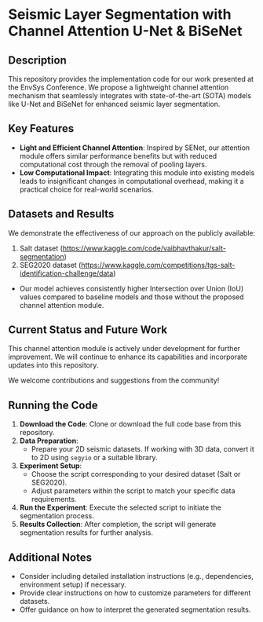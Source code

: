 # Seismic Layer Segmentation with Channel Attention U-Net & BiSeNet

## Description

This repository provides the implementation code for our work presented at the EnvSys Conference. We propose a lightweight channel attention mechanism that seamlessly integrates with state-of-the-art (SOTA) models like U-Net and BiSeNet for enhanced seismic layer segmentation.

## Key Features

- **Light and Efficient Channel Attention**: Inspired by SENet, our attention module offers similar performance benefits but with reduced computational cost through the removal of pooling layers.
- **Low Computational Impact**: Integrating this module into existing models leads to insignificant changes in computational overhead, making it a practical choice for real-world scenarios.

## Datasets and Results

We demonstrate the effectiveness of our approach on the publicly available:
1. Salt dataset (https://www.kaggle.com/code/vaibhavthakur/salt-segmentation)
2. SEG2020 dataset (https://www.kaggle.com/competitions/tgs-salt-identification-challenge/data)

- Our model achieves consistently higher Intersection over Union (IoU) values compared to baseline models and those without the proposed channel attention module.

## Current Status and Future Work

This channel attention module is actively under development for further improvement. We will continue to enhance its capabilities and incorporate updates into this repository.

We welcome contributions and suggestions from the community!

## Running the Code

1. **Download the Code**: Clone or download the full code base from this repository.
2. **Data Preparation**:
   - Prepare your 2D seismic datasets. If working with 3D data, convert it to 2D using `segyio` or a suitable library.
3. **Experiment Setup**:
   - Choose the script corresponding to your desired dataset (Salt or SEG2020).
   - Adjust parameters within the script to match your specific data requirements.
4. **Run the Experiment**: Execute the selected script to initiate the segmentation process.
5. **Results Collection**: After completion, the script will generate segmentation results for further analysis.

## Additional Notes

- Consider including detailed installation instructions (e.g., dependencies, environment setup) if necessary.
- Provide clear instructions on how to customize parameters for different datasets.
- Offer guidance on how to interpret the generated segmentation results.

